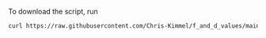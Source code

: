 To download the script, run
```bash
curl https://raw.githubusercontent.com/Chris-Kimmel/f_and_d_values/main/f_and_d_values.py > f_and_d_values.py
```

